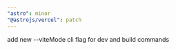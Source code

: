 ```yaml
---
"astro": minor
"@astrojs/vercel": patch
---
```


add new --viteMode cli flag for dev and build commands
